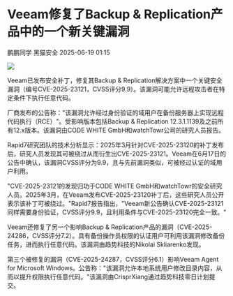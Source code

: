 #  Veeam修复了Backup & Replication产品中的一个新关键漏洞  
鹏鹏同学  黑猫安全   2025-06-19 01:15  
  
![](https://mmbiz.qpic.cn/sz_mmbiz_png/8dBEfDPEce96Px8ssUa5fAWicZo7HcoN6O8GXfM3Yunu3YWxCG9av0NKPhUr45BgevciaRFcYEYEFTq9bz9LdfyQ/640?wx_fmt=png&from=appmsg "")  
  
Veeam已发布安全补丁，修复其Backup & Replication解决方案中一个关键安全漏洞（编号CVE-2025-23121，CVSS评分9.9）。该漏洞可能允许远程攻击者在特定条件下执行任意代码。  
  
厂商发布的公告称："该漏洞允许经过身份验证的域用户在备份服务器上实现远程代码执行（RCE）"。受影响版本包括Backup & Replication 12.3.1.1139及之前所有12.x版本。该漏洞由CODE WHITE GmbH和watchTowr公司的研究人员报告。  
  
Rapid7研究团队的技术分析显示：2025年3月针对CVE-2025-23120的补丁发布后，研究人员发现其可被绕过从而衍生出CVE-2025-23121。Veeam在6月17日的公告中确认，该漏洞CVSS评分为9.9，且与先前漏洞类似，可被经过认证的域用户利用。  
  
"CVE-2025-23121的发现归功于CODE WHITE GmbH和watchTowr的安全研究人员。2025年3月，在Veeam发布CVE-2025-23120补丁后，这些研究人员公开表示该补丁可被绕过。"Rapid7报告指出，"Veeam新公告确认CVE-2025-23121同样需要身份验证，CVSS评分9.9，且利用条件与CVE-2025-23120完全一致。"  
  
Veeam还修复了另一个影响Backup & Replication产品的漏洞（CVE-2025-24286，CVSS评分7.2）。具有备份操作员权限的认证用户可利用该漏洞修改备份任务，进而执行任意代码。该漏洞由趋势科技的Nikolai Skliarenko发现。  
  
第三个被修复的漏洞（CVE-2025-24287，CVSS评分6.1）影响Veeam Agent for Microsoft Windows。公告称："该漏洞允许本地系统用户修改目录内容，从而以提升权限执行任意代码。"该漏洞由CrisprXiang通过趋势科技零日计划提交。  
  
  
